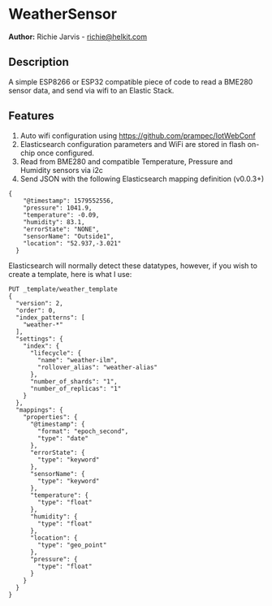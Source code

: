 # WeatherSensor
__Author:__ Richie Jarvis - richie@helkit.com
## Description
A simple ESP8266 or ESP32 compatible piece of code to read a BME280 sensor data, and send via wifi to an Elastic Stack.
## Features
1. Auto wifi configuration using https://github.com/prampec/IotWebConf
2. Elasticsearch configuration parameters and WiFi are stored in flash on-chip once configured.
2. Read from BME280 and compatible Temperature, Pressure and Humidity sensors via i2c
3. Send JSON with the following Elasticsearch mapping definition (v0.0.3+)
```
{
    "@timestamp": 1579552556,
    "pressure": 1041.9,
    "temperature": -0.09,
    "humidity": 83.1,
    "errorState": "NONE",
    "sensorName": "Outside1",
    "location": "52.937,-3.021"
  }
```

Elasticsearch will normally detect these datatypes, however, if you wish to create a template, here is what I use:

```
PUT _template/weather_template
{
  "version": 2,
  "order": 0,
  "index_patterns": [
    "weather-*"
  ],
  "settings": {
    "index": {
      "lifecycle": {
        "name": "weather-ilm",
        "rollover_alias": "weather-alias"
      },
      "number_of_shards": "1",
      "number_of_replicas": "1"
    }
  },
  "mappings": {
    "properties": {
      "@timestamp": {
        "format": "epoch_second",
        "type": "date"
      },
      "errorState": {
        "type": "keyword"
      },
      "sensorName": {
        "type": "keyword"
      },
      "temperature": {
        "type": "float"
      },
      "humidity": {
        "type": "float"
      },
      "location": {
        "type": "geo_point"
      },
      "pressure": {
        "type": "float"
      }
    }
  }
}
```


